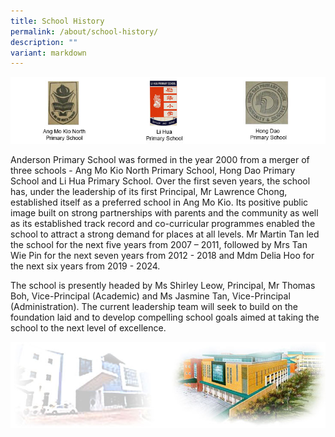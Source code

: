 ```yaml
---
title: School History
permalink: /about/school-history/
description: ""
variant: markdown
---
```

<img src="/images/history_img1.jpg">
<p>Anderson Primary School was formed in the year 2000 from a merger of three schools - Ang Mo Kio North Primary School, Hong Dao Primary School and Li Hua Primary School. Over the first seven years, the school has, under the leadership of its first Principal, Mr Lawrence Chong, established itself as a preferred school in Ang Mo Kio. Its positive public image built on strong partnerships with parents and the community as well as its established track record and co-curricular programmes enabled the school to attract a strong demand for places at all levels. Mr Martin Tan led the school for the next five years from 2007 – 2011, followed by Mrs Tan Wie Pin for the next seven years from 2012 - 2018 and Mdm Delia Hoo for the next six years from 2019 - 2024.</p>

<p>The school is presently headed by Ms Shirley Leow, Principal, Mr Thomas Boh, Vice-Principal (Academic) and Ms Jasmine Tan, Vice-Principal (Administration). The current leadership team will seek to build on the foundation laid and to develop compelling school goals aimed at taking the school to the next level of excellence.</p>
<img src="/images/history_img2.jpg">